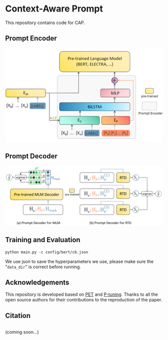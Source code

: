 # Context-Aware Prompt

<!-- TODO: add paper title and url. -->
This repository contains code for CAP.

## Prompt Encoder
![prompt_encoder](img/prompt_encoder.png)

## Prompt Decoder
![prompt_decoder](img/prompt_decoder.png)

## Training and Evaluation
```
python main.py -c config/bert/cb.json
```

We use json to save the hyperparameters we use, please make sure the "`data_dir`" is correct before running.


## Acknowledgements
This repository is developed based on [PET](https://github.com/timoschick/pet) and [P-tuning](https://github.com/THUDM/P-tuning). Thanks to all the open source authors for their contributions to the reproduction of the paper.


## Citation
```
```
(coming soon...)
